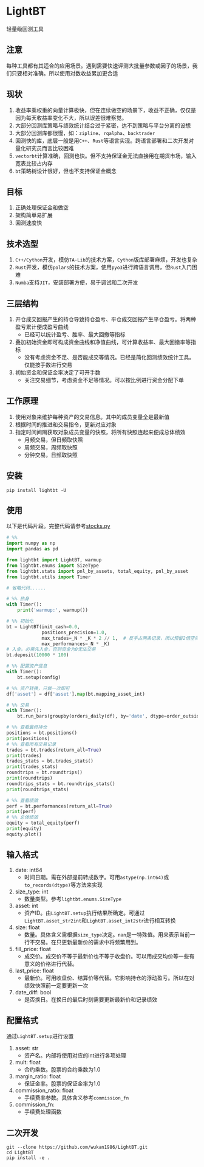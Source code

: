 # LightBT
轻量级回测工具

## 注意
每种工具都有其适合的应用场景。遇到需要快速评测大批量参数或因子的场景，我们只要相对准确。所以使用对数收益累加更合适

## 现状
1. 收益率乘权重的向量计算极快，但在连续做空的场景下，收益不正确，仅仅是因为每天收益率变化不大，所以误差很难察觉。
2. 大部分回测库策略与绩效统计结合过于紧密，达不到策略与平台分离的设想
3. 大部分回测库都很慢，如：`zipline`、`rqalpha`、`backtrader`
4. 回测快的库，底层一般是用`C++`、`Rust`等语言实现。跨语言部署和二次开发对量化研究员而言比较困难
5. `vectorbt`计算准确，回测也快。但不支持保证金无法直接用在期货市场，输入宽表比较占内存
6. `bt`策略树设计很好，但也不支持保证金概念

## 目标
1. 正确处理保证金和做空
2. 架构简单易扩展
3. 回测速度快

## 技术选型
1. `C++/Cython`开发，模仿`TA-Lib`的技术方案，`Cython`版库部署麻烦，开发也复杂
2. `Rust`开发，模仿`polars`的技术方案，使用`pyo3`进行跨语言调用，但`Rust`入门困难
3. `Numba`支持`JIT`，安装部署方便，易于调试和二次开发

## 三层结构
1. 开仓成交回报产生的持仓导致持仓盈亏、平仓成交回报产生平仓盈亏。将两种盈亏累计便成盈亏曲线
    - 已经可以统计盈亏、胜率、最大回撤等指标
2. 叠加初始资金即可构成资金曲线和净值曲线，可计算收益率、最大回撤率等指标
    - 没有考虑资金不足、是否能成交等情况。已经是简化回测绩效统计工具。仅能按手数进行交易
3. 初始资金和保证金率决定了可开手数
    - 关注交易细节，考虑资金不足等情况。可以按比例进行资金分配下单

## 工作原理
1. 使用对象来维护每种资产的交易信息。其中的成员变量全是最新值
2. 根据时间的推进和交易指令，更新对应对象
3. 指定时间间隔获取对象成员变量的快照，将所有快照连起来便成总体绩效
    - 月频交易，但日频取快照
    - 周频交易，周频取快照
    - 分钟交易，日频取快照

## 安装
```commandline
pip install lightbt -U
```
## 使用
以下是代码片段。完整代码请参考[stocks.py](examples/stocks.py)
```python
# %%
import numpy as np
import pandas as pd

from lightbt import LightBT, warmup
from lightbt.enums import SizeType
from lightbt.stats import pnl_by_assets, total_equity, pnl_by_asset
from lightbt.utils import Timer

# 省略代码......

# %% 热身
with Timer():
    print('warmup:', warmup())

# %% 初始化
bt = LightBT(init_cash=0.0,
             positions_precision=1.0,
             max_trades=_N * _K * 2 // 1,  # 反手占两条记录，所以预留2倍空间比较安全
             max_performances=_N * _K)
# 入金。必需先入金，否则资金为0无法交易
bt.deposit(10000 * 100)

# %% 配置资产信息
with Timer():
    bt.setup(config)

# %% 资产转换，只做一次即可
df['asset'] = df['asset'].map(bt.mapping_asset_int)

# %% 交易
with Timer():
    bt.run_bars(groupby(orders_daily(df), by='date', dtype=order_outside_dt))

# %% 查看最终持仓
positions = bt.positions()
print(positions)
# %% 查看所有交易记录
trades = bt.trades(return_all=True)
print(trades)
trades_stats = bt.trades_stats()
print(trades_stats)
roundtrips = bt.roundtrips()
print(roundtrips)
roundtrips_stats = bt.roundtrips_stats()
print(roundtrips_stats)

# %% 查看绩效
perf = bt.performances(return_all=True)
print(perf)
# %% 总体绩效
equity = total_equity(perf)
print(equity)
equity.plot()

```

## 输入格式
1. date: int64
    - 时间日期。需在外部提前转成数字。可用`astype(np.int64)`或`to_records(dtype)`等方法来实现
2. size_type: int
    - 数量类型。参考`lightbt.enums.SizeType`
3. asset: int
    - 资产ID。由`LightBT.setup`执行结果所确定。可通过`LightBT.asset_str2int`和`LightBT.asset_int2str`进行相互转换
4. size: float
    - 数量。具体含义需根据`size_type`决定。`nan`是一特殊值。用来表示当前一行不交易。在只更新最新价的需求中将频繁用到。
5. fill_price: float
    - 成交价。成交价不等于最新价也不等于收盘价。可以用成交均价等一些有意义的价格进行代替。
6. last_price: float
    - 最新价。可用收盘价、结算价等代替。它影响持仓的浮动盈亏。所以在对绩效快照前一定要更新一次
7. date_diff: bool
    - 是否换日。在换日的最后时刻需要更新最新价和记录绩效

## 配置格式
通过`LightBT.setup`进行设置
1. asset: str
    - 资产名。内部将使用对应的int进行各项处理
2. mult: float
    - 合约乘数。股票的合约乘数为1.0
3. margin_ratio: float
    - 保证金率。股票的保证金率为1.0
4. commission_ratio: float
    - 手续费率参数。具体含义参考`commission_fn`
5. commission_fn:
    - 手续费处理函数
    

## 二次开发
```commandline
git --clone https://github.com/wukan1986/LightBT.git
cd LightBT
pip install -e .
```